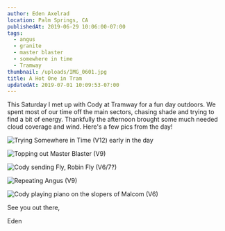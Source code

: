 ```yaml
---
author: Eden Axelrad
location: Palm Springs, CA
publishedAt: 2019-06-29 10:06:00-07:00
tags:
  - angus
  - granite
  - master blaster
  - somewhere in time
  - Tramway
thumbnail: /uploads/IMG_0601.jpg
title: A Hot One in Tram
updatedAt: 2019-07-01 10:09:53-07:00
---
```


This Saturday I met up with Cody at Tramway for a fun day outdoors. We spent most of our time off the main sectors, chasing shade and trying to find a bit of energy. Thankfully the afternoon brought some much needed cloud coverage and wind. Here's a few pics from the day!

![Trying Somewhere in Time (V12) early in the day](/uploads/IMG_0601.jpg)

![Topping out Master Blaster (V9)](/uploads/IMG_0619.jpg)

![Cody sending Fly, Robin Fly (V6/7?)](/uploads/IMG_8679.jpg)

![Repeating Angus (V9)](/uploads/IMG_8706.jpg)

![Cody playing piano on the slopers of Malcom (V6)](/uploads/IMG_8710.jpg)

See you out there,

Eden
